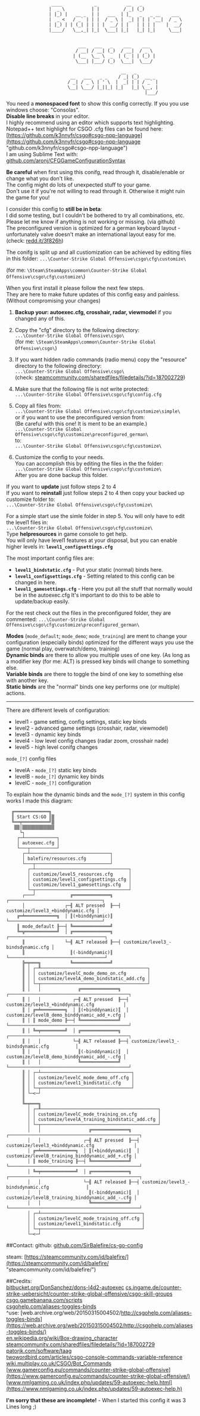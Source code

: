                                                                                       
                     ____            _           __   _                               
                    |  _ \          | |         / _| (_)                              
                    | |_) |   __ _  | |   ___  | |_   _   _ __    ___                 
                    |  _ <   / _` | | |  / _ \ |  _| | | | '__|  / _ \                
                    | |_) | | (_| | | | |  __/ | |   | | | |    |  __/                
                    |____/   \__,_| |_|  \___| |_|   |_| |_|     \___|                
                                                                                      
                                                                                      
                               ___   ___   _    ___    ___                            
                              / __| / __| (_)  / __|  / _ \                           
                             | (__  \__ \  _  | (_ | | (_) |                          
                              \___| |___/ (_)  \___|  \___/                           
                                                                                      
                                               __   _                               
                            __   ___   _ _    / _| (_)  __ _                        
                           / _| / _ \ | ' \  |  _| | | / _` |                       
                           \__| \___/ |_||_| |_|   |_| \__, |                       
                                                        |___/                        
                                                                                
You need a **monospaced font** to show this config correctly. If you you use windows choose: "Consolas".<br>
 **Disable line breaks** in your editor.<br> 
I highly recommend using an editor which supports text highlighting.<br> 
Notepad++ text highlight for CSGO .cfg files can be found here: [https://github.com/k3nnyfr/csgo#csgo-npp-language](https://github.com/k3nnyfr/csgo#csgo-npp-language "github.com/k3nnyfr/csgo#csgo-npp-language")<br> 
I am using Sublime Text with: [github.com/aronj/CFGGameConfigurationSyntax](https://github.com/aronj/CFGGameConfigurationSyntax "github.com/aronj/CFGGameConfigurationSyntax") 
 
**Be careful** when first using this conifg, read through it, disable/enable or change what you don't like.<br> 
The config might do lots of unexpected stuff to your game.<br> 
Don't use it if you're not willing to read through it. Otherwise it might ruin the game for you! 
 
I consider this config to **still be in beta**:<br> 
I did some testing, but I couldn't be bothered to try all combinations, etc.<br> 
Please let me know if anything is not working or missing. (via github) <br>
The preconfigured version is optimized for a german keyboard layout - unfortunately valve doesn't make an 
 international layout easy for me. (check: [redd.it/3f826h](https://redd.it/3f826h "redd.it/3f826h")) 
 
The conifg is split up and all custiomization can be achieved by editing files in this folder: 
 `...\Counter-Strike Global Offensive\csgo\cfg\customize\ `

(for me: `\Steam\SteamApps\common\Counter-Strike Global Offensive\csgo\cfg\customize\`) 
 
When you first install it please follow the next few steps.<br>
They are here to make future updates of this config easy and painless. (Without compromising your changes)

1. **Backup your: autoexec.cfg, crosshair, radar, viewmodel** if you changed any of this.
   
2. Copy the "cfg" directory to the following directory:<br>
   `...\Counter-Strike Global Offensive\csgo\`<br>
(for me: `\Steam\SteamApps\common\Counter-Strike Global Offensive\csgo\`) 
 
3. If you want hidden radio commands (radio menu) copy the "resource" directory to the following directory:<br>
`...\Counter-Strike Global Offensive\csgo\`<br> 
(check: [steamcommunity.com/sharedfiles/filedetails/?id=187002729](https://steamcommunity.com/sharedfiles/filedetails/?id=1)) 
 
4. Make sure that the following file is not write protected:<br> 
`...\Counter-Strike Global Offensive\csgo\cfg\config.cfg` 
 
5. Copy all files from:<br> 
`...\Counter-Strike Global Offensive\csgo\cfg\customize\simple\`<br> 
or if you want to use the preconfigured version from:<br> 
(Be careful with this one! It is ment to be an example.)<br>
`...\Counter-Strike Global Offensive\csgo\cfg\customize\preconfigured_german\`<br> 
to:<br> 
`...\Counter-Strike Global Offensive\csgo\cfg\customize\`<br> 
 
6. Customize the config to your needs. <br>
You can accomplish this by editing the files in the the folder:<br> 
`...\Counter-Strike Global Offensive\csgo\cfg\customize\` <br>
After you are done backup this folder.
 
If you want to **update** just follow steps 2 to 4<br> 
If you want to **reinstall** just follow steps 2 to 4 then copy your backed up customize folder to:<br> 
 `...\Counter-Strike Global Offensive\csgo\cfg\customize\` <br>
 
For a simple start use the simle folder in step 5. You will only have to edit the level1 files in:<br>
`...\Counter-Strike Global Offensive\csgo\cfg\customize\` <br>
Type **helpresources** in game console to get help.<br>
You will only have level1 features at your disposal, but you can enable higher levels in:
**`level1_configsettings.cfg`** 
 
The most important config files are:

* **`level1_bindstatic.cfg`** - Put your static (normal) binds here. 
* **`level1_configsettings.cfg`** - Setting related to this config can be changed in here.
* **`level1_gamesettings.cfg`** - Here you put all the stuff that normally would be in the autoexec.cfg
It's important to do this to be able to update/backup easily. 
 
For the rest check out the files in the preconfigured folder, they are commented:
 `...\Counter-Strike Global Offensive\csgo\cfg\customize\preconfigured_german\` 

**Modes** (`mode_default`; `mode_demo`; `mode_training`) are ment to change your configuration (especially binds) optimized for the different ways you use the game (normal play, overwatch/demo, training) <br>
**Dynamic binds** are there to allow you multiple uses of one key. (As long as a modifier key (for me: ALT) is pressed key binds will change to something else.<br>
**Variable binds** are there to toggle the bind of one key to something else with another key. <br>
**Static binds** are the "normal" binds one key performs one (or multiple) actions. <br>

---------

There are different levels of configuration:<br>
* level1 - game setting, config settings, static key binds<br>
* level2 - advanced game settings (crosshair, radar, viewmodel)<br>
* level3 - dynamic key binds<br>
* level4 - low level config changes (radar zoom, crosshair nade)<br>
* level5 - high level conifg changes<br>

`mode_[?]` config files

* levelA - `mode_[?]` static key binds<br>
* levelB - `mode_[?]` dynamic key binds<br>
* levelC - `mode_[?]` configuration <br>
 
To explain how the dynamic binds and the `mode_[?]` system in this config works I made this diagram:            
                                                                                                                    
      ╔═════════════╗                                                                                               
      ║ Start CS:GO ║▒                                                                                              
      ╚══╤══════════╝▒                                                                                              
       ▒▒│▒▒▒▒▒▒▒▒▒▒▒▒                                                                                              
         └┐                                                                                                         
        ┌─┴────────────┐                                                                                            
        │ autoexec.cfg │                                                                                            
        └───┬──────────┘                                                                                            
          ┌─┴──────────────────────────────┐                                                                        
          │ balefire/resources.cfg         │                                                                        
          └───┬────────────────────────────┘                                                                        
            ┌─┴───────────────────────────────────┐                                                                   
            │ customize/level5_resources.cfg      │                                                                        
            │ customize/level1_configsettings.cfg │                                                                   
            │ customize/level1_gamesettings.cfg   │                                                                   
            └─┬───────────────────────────────────┘                                                                   
          ┌───┘             ╔══════════════╗  ┌───────────────────────────────────┐                                 
          │               ┌─╢ ALT pressed  ╟──┤ customize/level3_+binddynamic.cfg │                                 
        ╔═╧════════════╗  │ ║(+binddynamic)║  └───────────────────────────────────┘                                 
        ║ mode_default ╟──┤ ╚══════════════╝                                                                        
        ╚═╦════════════╝  │ ╔══════════════╗  ┌────────────────────────────────────┐                                
          ║               └─╢ ALT released ╟──┤ customize/level3_-bindsdynamic.cfg │                                
          ║                 ║(-binddynamic)║  └────────────────────────────────────┘                                
          ╠═╤═══╗           ╚══════════════╝                                                                        
          ║ │ ┌─╨────────────────────────────────────────┐                                                          
          ║ │ │ customize/levelC_mode_demo_on.cfg        │                                                          
          ║ │ │ customize/levelA_demo_bindstatic_add.cfg │                                                          
          ║ │ └─┬────────────────────────────────────────┘                                                          
          ║ │   │              ╔══════════════╗  ┌─────────────────────────────────────────────┐                    
          ║ │   │            ┌─╢ ALT pressed  ╟──┤ customize/level3_+binddynamic.cfg           │                    
          ║ │ ╔═╧═════════╗  │ ║(+binddynamic)║  │ customize/levelB_demo_binddynamic_add_+.cfg │                    
          ║ │ ║ mode_demo ╟──┤ ╚══════════════╝  └─────────────────────────────────────────────┘                    
          ║ │ ╚═╤═════════╝  │ ╔══════════════╗  ┌─────────────────────────────────────────────┐                    
          ║ │   │            └─╢ ALT released ╟──┤ customize/level3_-bindsdynamic.cfg          │                    
          ║ │   │              ║(-binddynamic)║  │ customize/levelB_demo_binddynamic_add_-.cfg │                    
          ║ │   │              ╚══════════════╝  └─────────────────────────────────────────────┘                    
          ║ │ ┌─┴──────────────────────────────────┐                                                                
          ║ │ │ customize/levelC_mode_demo_off.cfg │                                                                
          ║ │ │ customize/level1_bindstatic.cfg    │                                                                
          ║ │ └─┬──────────────────────────────────┘                                                                
          ║ └─<─┘                                                                                                   
          ║                                                                                                         
          ╚═╤═══╗                                                                                                   
            │ ┌─╨────────────────────────────────────────────┐                                                      
            │ │ customize/levelC_mode_training_on.cfg        │                                                      
            │ │ customize/levelA_training_bindstatic_add.cfg │                                                      
            │ └─┬────────────────────────────────────────────┘                                                      
            │   │                  ╔══════════════╗  ┌─────────────────────────────────────────────────┐            
            │   │                ┌─╢ ALT pressed  ╟──┤ customize/level3_+binddynamic.cfg               │            
            │ ╔═╧═════════════╗  │ ║(+binddynamic)║  │ customize/levelB_training_binddynamic_add_+.cfg │            
            │ ║ mode_training ╟──┤ ╚══════════════╝  └─────────────────────────────────────────────────┘            
            │ ╚═╤═════════════╝  │ ╔══════════════╗  ┌─────────────────────────────────────────────────┐            
            │   │                └─╢ ALT released ╟──┤ customize/level3_-bindsdynamic.cfg              │            
            │   │                  ║(-binddynamic)║  │ customize/levelB_training_binddynamic_add_-.cfg │            
            │   │                  ╚══════════════╝  └─────────────────────────────────────────────────┘            
            │ ┌─┴──────────────────────────────────────┐                                                            
            │ │ customize/levelC_mode_training_off.cfg │                                                            
            │ │ customize/level1_bindstatic.cfg        │                                                            
            │ └─┬──────────────────────────────────────┘                                                            
            └─<─┘                                                                                                   
                                                                                                                    

##Contact:
 github: [github.com/SirBalefire/cs-go-config](https://github.com/SirBalefire/cs-go-config "github.com/SirBalefire/cs-go-config")

 steam:  [https://steamcommunity.com/id/balefire/](https://steamcommunity.com/id/balefire/ "steamcommunity.com/id/balefire/")

##Credits:                                                                                                       
[bitbucket.org/DonSanchez/dons-l4d2-autoexec](https://bitbucket.org/DonSanchez/dons-l4d2-autoexec "bitbucket.org/DonSanchez/dons-l4d2-autoexec")
[cs.ingame.de/counter-strike-uebersicht/counter-strike-global-offensive/csgo-skill-groups](https://cs.ingame.de/counter-strike-uebersicht/counter-strike-global-offensive/csgo-skill-groups/)                   
[csgo.gamebanana.com/scripts](https://csgo.gamebanana.com/scripts/)                   
[csgohelp.com/aliases-toggles-binds](https://csgohelp.com/aliases-toggles-binds/)                   
  ^use: [web.archive.org/web/20150315004502/http://csgohelp.com/aliases-toggles-binds](https://web.archive.org/web/20150315004502/http://csgohelp.com/aliases-toggles-binds/)                   
[en.wikipedia.org/wiki/Box-drawing_character](https://en.wikipedia.org/wiki/Box-d)                   
[steamcommunity.com/sharedfiles/filedetails/?id=187002729](https://steamcommunity.com/sharedfiles/filedetails/?id=1)                   
[patorjk.com/software/taag](https://patorjk.com/software/taag/)                   
[twowordbird.com/articles/csgo-console-commands-variable-reference](https://twowordbird.com/articles/csgo-console-commands-variable-reference/)                   
[wiki.multiplay.co.uk/CSGO/Bot_Commands](https://wiki.multiplay.co.uk/CSGO/B)                   
[www.gamerconfig.eu/commands/counter-strike-global-offensive](https://www.gamerconfig.eu/commands/counter-strike-global-offensive/)                   
[www.nmlgaming.co.uk/index.php/updates/59-autoexec-help.html](https://www.nmlgaming.co.uk/index.php/updates/59-autoexec-help.h)

**I'm sorry that these are incomplete!** - When I started this config it was 3 Lines long ;)
